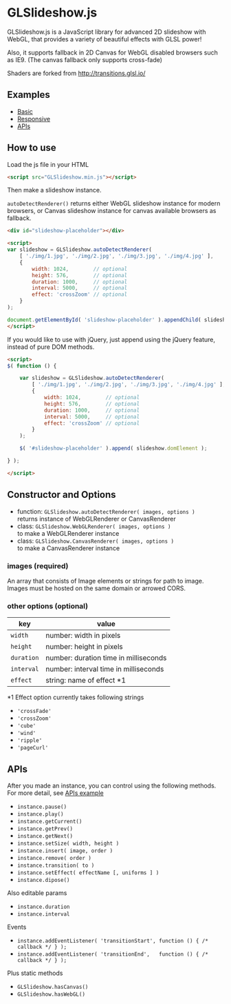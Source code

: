 # GLSlideshow.js

GLSlideshow.js is a JavaScript library for advanced 2D slideshow with WebGL, that provides a variety of beautiful effects with GLSL power!

Also, it supports fallback in 2D Canvas for WebGL disabled browsers such as IE9. (The canvas fallback only supports cross-fade)

Shaders are forked from http://transitions.glsl.io/

## Examples

- [Basic](http://yomotsu.github.io/GLSlideshow.js/examples/basic.html)
- [Responsive](http://yomotsu.github.io/GLSlideshow.js/examples/responsive.html)
- [APIs](http://yomotsu.github.io/GLSlideshow.js/examples/apis.html)

## How to use

Load the js file in your HTML
```html
<script src="GLSlideshow.min.js"></script>
```

Then make a slideshow instance.

`autoDetectRenderer()` returns either WebGL slideshow instance for modern browsers, or Canvas slideshow instance for canvas available browsers as fallback.

```html
<div id="slideshow-placeholder"></div>

<script>
var slideshow = GLSlideshow.autoDetectRenderer(
	[ './img/1.jpg', './img/2.jpg', './img/3.jpg', './img/4.jpg' ],
	{
		width: 1024,        // optional
		height: 576,        // optional
		duration: 1000,     // optional
		interval: 5000,     // optional
		effect: 'crossZoom' // optional
	}
);

document.getElementById( 'slideshow-placeholder' ).appendChild( slideshow.domElement );
</script>
```

If you would like to use with jQuery, just append using the jQuery feature, instead of pure DOM methods.

```html
<script>
$( function () {

	var slideshow = GLSlideshow.autoDetectRenderer(
		[ './img/1.jpg', './img/2.jpg', './img/3.jpg', './img/4.jpg' ],
		{
			width: 1024,        // optional
			height: 576,        // optional
			duration: 1000,     // optional
			interval: 5000,     // optional
			effect: 'crossZoom' // optional
		}
	);

	$( '#slideshow-placeholder' ).append( slideshow.domElement );

} );

</script>
```

## Constructor and Options

- function: `GLSlideshow.autoDetectRenderer( images, options )`  
  returns instance of WebGLRenderer or CanvasRenderer
- class: `GLSlideshow.WebGLRenderer( images, options )`  
  to make a WebGLRenderer instance
- class: `GLSlideshow.CanvasRenderer( images, options )`  
  to make a CanvasRenderer instance

### images (required)

An array that consists of Image elements or strings for path to image.  
Images must be hosted on the same domain or arrowed CORS.

### other options (optional)

| key        | value |
| ---        | ---   |
| `width`    | number: width in pixels |
| `height`   | number: height in pixels |
| `duration` | number: duration time in milliseconds |
| `interval` | number: interval time in milliseconds |
| `effect`   | string: name of effect *1 |

*1 Effect option currently takes following strings

- `'crossFade'`
- `'crossZoom'`
- `'cube'`
- `'wind'`
- `'ripple'`
- `'pageCurl'`

## APIs

After you made an instance, you can control using the following methods.  
For more detail, see [APIs example](http://yomotsu.github.io/GLSlideshow.js/examples/apis.html)

- `instance.pause()`
- `instance.play()`
- `instance.getCurrent()`
- `instance.getPrev()`
- `instance.getNext()`
- `instance.setSize( width, height )`
- `instance.insert( image, order )`
- `instance.remove( order )`
- `instance.transition( to )`
- `instance.setEffect( effectName [, uniforms ] )`
- `instance.dipose()`

Also editable params

- `instance.duration`
- `instance.interval`

Events

- `instance.addEventListener( 'transitionStart', function () { /* callback */ } );`
- `instance.addEventListener( 'transitionEnd',   function () { /* callback */ } );`

Plus static methods

- `GLSlideshow.hasCanvas()`
- `GLSlideshow.hasWebGL()`

